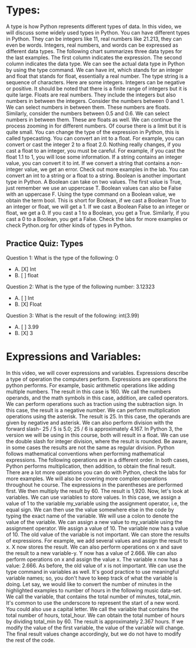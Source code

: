 # Types:

A type is how Python represents different types of data.
In this video, we will discuss some widely used types in Python.
You can have different types in Python.
They can be integers like 11, real numbers like 21.213, they can even be words.
Integers, real numbers, and words can be expressed as different data types.
The following chart summarizes three data types for the last examples.
The first column indicates the expression.
The second column indicates the data type.
We can see the actual data type in Python by using the type command.
We can have int, which stands for an integer and float that stands for
float, essentially a real number.
The type string is a sequence of characters.
Here are some integers.
Integers can be negative or positive.
It should be noted that there is a finite range of integers but it is quite large.
Floats are real numbers.
They include the integers but also numbers in between the integers.
Consider the numbers between 0 and 1.
We can select numbers in between them.
These numbers are floats.
Similarly, consider the numbers between 0.5 and 0.6.
We can select numbers in between them.
These are floats as well.
We can continue the process zooming in for different numbers.
Of course there is a limit but it is quite small.
You can change the type of the expression in Python, this is called typecasting.
You can convert an int to a float.
For example, you can convert or cast the integer 2 to a float 2.0.
Nothing really changes, if you cast a float to an integer, you must be careful.
For example, if you cast the float 1.1 to 1, you will lose some information.
If a string contains an integer value, you can convert it to int.
If we convert a string that contains a non-integer value, we get an error.
Check out more examples in the lab.
You can convert an int to a string or a float to a string.
Boolean is another important type in Python.
A Boolean can take on two values.
The first value is True, just remember we use an uppercase T.
Boolean values can also be False with an uppercase F.
Using the type command on a Boolean value, we obtain the term bool.
This is short for Boolean, if we cast a Boolean True to an integer or
float, we will get a 1.
If we cast a Boolean False to an integer or float, we get a 0.
If you cast a 1 to a Boolean, you get a True.
Similarly, if you cast a 0 to a Boolean, you get a False.
Check the labs for more examples or
check Python.org for other kinds of types in Python.

## Practice Quiz: Types

Question 1: What is the type of the following: 0
- A. [X] Int
- B. [ ] float

Question 2: What is the type of the following number: 3.12323
- A. [ ] Int
- B. [X] Float

Question 3: What is the result of the following: int(3.99)
- A. [ ] 3.99
- B. [X] 3

# Expressions and Variables:

In this video, we will cover expressions and variables.
Expressions describe a type of operation the computers perform.
Expressions are operations the python performs. For example,
basic arithmetic operations like adding multiple numbers.
The result in this case is 160.
We call the numbers operands, and the math symbols in this case,
addition, are called operators.
We can perform operations such as traction using the subtraction sign.
In this case, the result is a negative number.
We can perform multiplication operations using the asterisk. The result is 25.
In this case, the operands are given by negative and asterisk.
We can also perform division with the forward slash-
25 / 5 is 5.0;
25 / 6 is approximately 4.167.
In Python 3, the version we will be using in this course, both will result in a float.
We can use the double slash for integer division, where the result is rounded.
Be aware, in some cases the results are not the same as regular division.
Python follows mathematical conventions when performing mathematical expressions.
The following operations are in a different order.
In both cases, Python performs multiplication,
then addition, to obtain the final result.
There are a lot more operations you can do with Python, check the labs for
more examples.
We will also be covering more complex operations throughout he course.
The expressions in the parentheses are performed first.
We then multiply the result by 60.
The result is 1,920.
Now, let's look at variables.
We can use variables to store values. In this case, we assign a value of 1 to
the variable my_variable using the assignment operator, i.e, the equal sign.
We can then use the value somewhere else in the code
by typing the exact name of the variable.
We will use a colon to denote the value of the variable.
We can assign a new value to my_variable using the assignment operator.
We assign a value of 10. The variable now has a value of 10.
The old value of the variable is not important.
We can store the results of expressions. For example, we add several values and
assign the result to x. X now stores the result.
We can also perform operations on x and save the result to a new variable-y.
Y now has a value of 2.666.
We can also perform operations on x and assign the value x.
The variable x now has a value: 2.666.
As before, the old value of x is not important.
We can use the type command in variables as well.
It's good practice to use meaningful variable names; so,
you don't have to keep track of what the variable is doing.
Let say, we would like to convert the number of minutes
in the highlighted examples to number of hours in the following music data-set.
We call the variable, that contains the total number of minutes, total_min.
It's common to use the underscore to represent the start of a new word.
You could also use a capital letter.
We call the variable that contains the total number of hours, total_hour.
We can obtain the total number of hours by dividing total_min by 60.
The result is approximately 2.367 hours.
If we modify the value of the first variable,
the value of the variable will change.
The final result values change accordingly, but
we do not have to modify the rest of the code.

